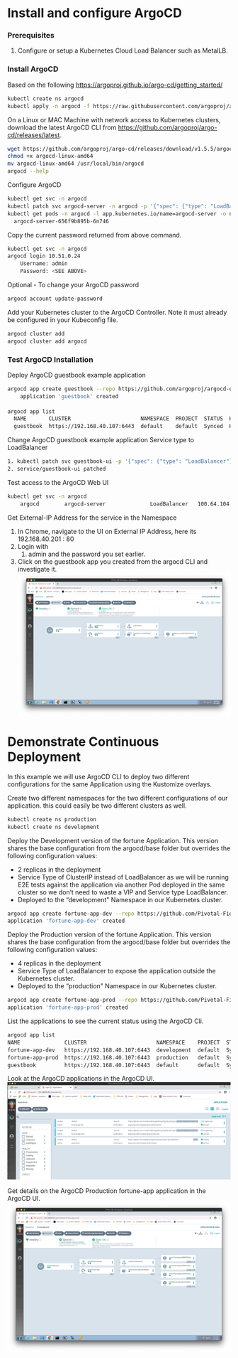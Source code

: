 # Install and configure ArgoCD

### Prerequisites
1. Configure or setup a Kubernetes Cloud Load Balancer such as MetalLB.

### Install ArgoCD
Based on the following https://argoproj.github.io/argo-cd/getting_started/

```bash
kubectl create ns argocd
kubectl apply -n argocd -f https://raw.githubusercontent.com/argoproj/argo-cd/stable/manifests/install.yaml 
```

On a Linux or MAC Machine with network access to Kubernetes clusters,  download the latest ArgoCD CLI from https://github.com/argoproj/argo-cd/releases/latest. 

```bash
wget https://github.com/argoproj/argo-cd/releases/download/v1.5.5/argocd-linux-amd64 .
chmod +x argocd-linux-amd64
mv argocd-linux-amd64 /usr/local/bin/argocd
argocd --help
```

Configure ArgoCD

```bash
kubectl get svc -n argocd
kubectl patch svc argocd-server -n argocd -p '{"spec": {"type": "LoadBalancer"}}'
kubectl get pods -n argocd -l app.kubernetes.io/name=argocd-server -o name | cut -d'/' -f 2
  argocd-server-656f9b895b-6n746
```
Copy the current password returned from above command. 
```bash
kubectl get svc -n argocd
argocd login 10.51.0.24
    Username: admin
    Password: <SEE ABOVE>
```

Optional - To change your ArgoCD password 
```bash
argocd account update-password
```

Add your Kubernetes cluster to the ArgoCD Controller. Note it must already be configured in your Kubeconfig file.
```bash
argocd cluster add
argocd cluster add argocd
```

### Test ArgoCD Installation

Deploy ArgoCD guestbook example application

```bash
argocd app create guestbook --repo https://github.com/argoproj/argocd-example-apps.git --path guestbook --dest-server https://192.168.40.107:6443 --dest-namespace default --sync-policy automated
    application 'guestbook' created
    
argocd app list
  NAME       CLUSTER                      NAMESPACE  PROJECT  STATUS  HEALTH   SYNCPOLICY  CONDITIONS  REPO                                                 PATH       TARGET
  guestbook  https://192.168.40.107:6443  default    default  Synced  Healthy  <none>      <none>      https://github.com/argoproj/argocd-example-apps.git  guestbook
```
Change ArgoCD guestbook example application Service type to LoadBalancer


```bash
1. kubectl patch svc guestbook-ui -p '{"spec": {"type": "LoadBalancer"}}'
2. service/guestbook-ui patched
```
Test access to the ArgoCD Web UI

```bash
kubectl get svc -n argocd
    argocd        argocd-server              LoadBalancer   100.64.104.223   192.168.40.201   80:30962/TCP,443:32173/TCP   33m
```
Get External-IP Address for the   <argocd-server>  service in the <argocd>  Namespace

1. In Chrome, navigate to the UI on External IP Address, here its 192.168.40.201 : 80
2. Login with 
    1. admin and the password you set earlier.
3. Click on the guestbook app you created from the argocd CLI and investigate it.
![Image of App guestbook](../guestbook-app.png)


# Demonstrate Continuous Deployment 

In this example we will use ArgoCD CLI to deploy two different configurations for the same Application using the Kustomize overlays. 

Create two different namespaces for the two different configurations of our application. this could easily be two different clusters as well.

```bash
kubectl create ns production
kubectl create ns development
```

Deploy the Development version of the fortune Application. This version shares the base configuration from the argocd/base folder but overrides the following configuration values:
- 2 replicas in the deployment
- Service Type of ClusterIP instead of LoadBalancer as we will be running E2E tests against the application via another Pod deployed in the same cluster so we don’t need to waste a VIP and Service type LoadBalancer.  
- Deployed to the “development" Namespace in our Kubernetes cluster.

```bash
argocd app create fortune-app-dev --repo https://github.com/Pivotal-Field-Engineering/tkg-lab.git --revision argocd-integration-exercise --path argocd/dev --dest-server https://192.168.40.107:6443 --dest-namespace development --sync-policy automated
application 'fortune-app-dev' created
```
Deploy the Production version of the fortune Application. This version shares the base configuration from the argocd/base folder but overrides the following configuration values:
- 4 replicas in the deployment
- Service Type of LoadBalancer to expose the application outside the Kubernetes cluster.
- Deployed to the “production" Namespace in our Kubernetes cluster.
```bash
argocd app create fortune-app-prod --repo https://github.com/Pivotal-Field-Engineering/tkg-lab.git --revision argocd-integration-exercise --path argocd/production --dest-server https://192.168.40.107:6443 --dest-namespace production --sync-policy automated
application 'fortune-app-prod' created
```
List the applications to see the current status using the ArgoCD Cli.

```bash
argocd app list                                       
NAME              CLUSTER                      NAMESPACE    PROJECT  STATUS  HEALTH       SYNCPOLICY  CONDITIONS  REPO                                                      PATH               TARGET
fortune-app-dev   https://192.168.40.107:6443  development  default  Synced  Progressing  Auto        <none>      https://github.com/Pivotal-Field-Engineering/tkg-lab.git  argocd/dev         argocd-integration-exercise
fortune-app-prod  https://192.168.40.107:6443  production   default  Synced  Progressing  Auto        <none>      https://github.com/Pivotal-Field-Engineering/tkg-lab.git  argocd/production  argocd-integration-exercise
guestbook         https://192.168.40.107:6443  default      default  Synced  Healthy      Auto        <none>      https://github.com/argoproj/argocd-example-apps.git       guestbook
```

Look at the ArgoCD applications in the ArgoCD UI.
![Image of Apps](../argocd-apps.png)

Get details on the ArgoCD Production fortune-app application in the ArgoCD UI.
![Image of App Details](../argocd-app-details.png)
